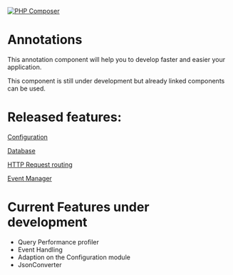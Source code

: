 [![PHP Composer](https://github.com/Cloudwalker1986/annotations/actions/workflows/ci.yaml/badge.svg)](https://github.com/Cloudwalker1986/annotations/actions/workflows/ci.yaml)

# Annotations
This annotation component will help you to develop faster and easier your application.

This component is still under development but already linked components can be used.

# Released features:

[Configuration](src/Configuration/README.md)

[Database](src/Database/README.md)

[HTTP Request routing](src/Request/README.md)

[Event Manager](src/Event/README.md)

# Current Features under development

- Query Performance profiler
- Event Handling
- Adaption on the Configuration module
- JsonConverter
